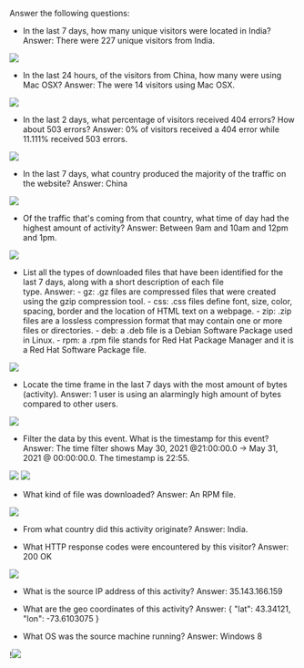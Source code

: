 Answer the following questions:

- In the last 7 days, how many unique visitors were located in India?
  Answer: There were 227 unique visitors from India.

![](Images/Uniq_Visitors.png)

- In the last 24 hours, of the visitors from China, how many were using Mac OSX?
  Answer: The were 14 visitors using Mac OSX.

![](Images/OSX_CN.png)

- In the last 2 days, what percentage of visitors received 404 errors? How about 503 errors?
  Answer: 0% of visitors received a 404 error while 11.111% received 503 errors.

![](Images/404_503err.png)

- In the last 7 days, what country produced the majority of the traffic on the website?
  Answer: China

![](Images/high_activity.png)

- Of the traffic that's coming from that country, what time of day had the highest amount of activity?
  Answer: Between 9am and 10am and 12pm and 1pm.
 
![](Images/high_activity.png)

- List all the types of downloaded files that have been identified for the last 7 days, along with a short description of each file     
  type.
  Answer: 
          - gz: .gz files are compressed files that were created using the gzip compression tool.
          - css: .css files define font, size, color, spacing, border and the location of HTML text on a webpage.
          - zip: .zip files are a lossless compression format that may contain one or more files or directories.
          - deb: a .deb file is a Debian Software Package used in Linux.
          - rpm: a .rpm file stands for Red Hat Package Manager and it is a Red Hat Software Package file.

![](Images/file_types.png)

- Locate the time frame in the last 7 days with the most amount of bytes (activity).
  Answer: 1 user is using an alarmingly high amount of bytes compared to other users.

![](Images/high_usage.png)

- Filter the data by this event. What is the timestamp for this event?
  Answer: The time filter shows May 30, 2021 @21:00:00.0 -> May 31, 2021 @ 00:00:00.0. The timestamp is 22:55.

![](Images/time_filter.png)
![](Images/time_stamp.png)

- What kind of file was downloaded?
  Answer: An RPM file.

![](Images/rpm_file.png)

- From what country did this activity originate?
  Answer: India.

- What HTTP response codes were encountered by this visitor?
  Answer: 200 OK

![](Images/http.png)

- What is the source IP address of this activity?
  Answer: 35.143.166.159

- What are the geo coordinates of this activity?
  Answer: { "lat": 43.34121, "lon": -73.6103075 }

- What OS was the source machine running?
  Answer: Windows 8

!![](Images/geo.png)